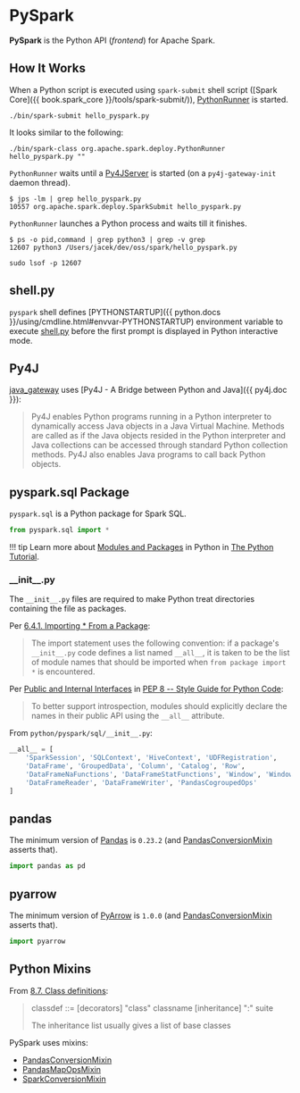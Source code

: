 # PySpark

**PySpark** is the Python API (_frontend_) for Apache Spark.

## How It Works

When a Python script is executed using `spark-submit` shell script ([Spark Core]({{ book.spark_core }}/tools/spark-submit/)), [PythonRunner](PythonRunner.md) is started.

```text
./bin/spark-submit hello_pyspark.py
```

It looks similar to the following:

```text
./bin/spark-class org.apache.spark.deploy.PythonRunner hello_pyspark.py ""
```

`PythonRunner` waits until a [Py4JServer](Py4JServer.md) is started (on a `py4j-gateway-init` daemon thread).

```shell
$ jps -lm | grep hello_pyspark.py
10557 org.apache.spark.deploy.SparkSubmit hello_pyspark.py
```

`PythonRunner` launches a Python process and waits till it finishes.

```shell
$ ps -o pid,command | grep python3 | grep -v grep
12607 python3 /Users/jacek/dev/oss/spark/hello_pyspark.py
```

```shell
sudo lsof -p 12607
```

## shell.py

`pyspark` shell defines [PYTHONSTARTUP]({{ python.docs }}/using/cmdline.html#envvar-PYTHONSTARTUP) environment variable to execute [shell.py](pyspark/shell.md) before the first prompt is displayed in Python interactive mode.

## Py4J

[java_gateway](pyspark/java_gateway.md) uses [Py4J - A Bridge between Python and Java]({{ py4j.doc }}):

> Py4J enables Python programs running in a Python interpreter to dynamically access Java objects in a Java Virtual Machine. Methods are called as if the Java objects resided in the Python interpreter and Java collections can be accessed through standard Python collection methods. Py4J also enables Java programs to call back Python objects.

## pyspark.sql Package

`pyspark.sql` is a Python package for Spark SQL.

```python
from pyspark.sql import *
```

!!! tip
    Learn more about [Modules and Packages](https://docs.python.org/3/tutorial/modules.html) in Python in [The Python Tutorial](https://docs.python.org/3/tutorial/index.html).

### \_\_init\__.py

The `__init__.py` files are required to make Python treat directories containing the file as packages.

Per [6.4.1. Importing * From a Package](https://docs.python.org/3/tutorial/modules.html#importing-from-a-package):

> The import statement uses the following convention: if a package's `__init__.py` code defines a list named `__all__`, it is taken to be the list of module names that should be imported when `from package import *` is encountered.

Per [Public and Internal Interfaces](https://www.python.org/dev/peps/pep-0008/#public-and-internal-interfaces) in [PEP 8 -- Style Guide for Python Code](https://www.python.org/dev/peps/pep-0008/):

> To better support introspection, modules should explicitly declare the names in their public API using the `__all__` attribute.

From `python/pyspark/sql/__init__.py`:

```python
__all__ = [
    'SparkSession', 'SQLContext', 'HiveContext', 'UDFRegistration',
    'DataFrame', 'GroupedData', 'Column', 'Catalog', 'Row',
    'DataFrameNaFunctions', 'DataFrameStatFunctions', 'Window', 'WindowSpec',
    'DataFrameReader', 'DataFrameWriter', 'PandasCogroupedOps'
]
```

## pandas

The minimum version of [Pandas](https://pandas.pydata.org/) is `0.23.2` (and [PandasConversionMixin](sql/PandasConversionMixin.md) asserts that).

```python
import pandas as pd
```

## pyarrow

The minimum version of [PyArrow](https://pypi.org/project/pyarrow/) is `1.0.0` (and [PandasConversionMixin](sql/PandasConversionMixin.md) asserts that).

```python
import pyarrow
```

## Python Mixins

From [8.7. Class definitions](https://docs.python.org/3/reference/compound_stmts.html#class-definitions):

> classdef    ::=  [decorators] "class" classname [inheritance] ":" suite
>
> The inheritance list usually gives a list of base classes

PySpark uses mixins:

* [PandasConversionMixin](sql/PandasConversionMixin.md)
* [PandasMapOpsMixin](sql/PandasMapOpsMixin.md)
* [SparkConversionMixin](sql/SparkConversionMixin.md)
